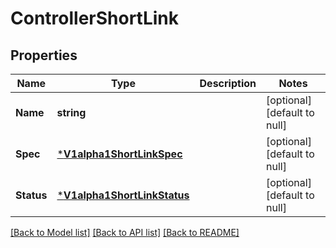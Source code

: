 # ControllerShortLink

## Properties
Name | Type | Description | Notes
------------ | ------------- | ------------- | -------------
**Name** | **string** |  | [optional] [default to null]
**Spec** | [***V1alpha1ShortLinkSpec**](v1alpha1.ShortLinkSpec.md) |  | [optional] [default to null]
**Status** | [***V1alpha1ShortLinkStatus**](v1alpha1.ShortLinkStatus.md) |  | [optional] [default to null]

[[Back to Model list]](../README.md#documentation-for-models) [[Back to API list]](../README.md#documentation-for-api-endpoints) [[Back to README]](../README.md)


